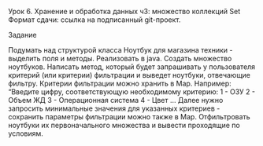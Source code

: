 Урок 6. Хранение и обработка данных ч3: множество коллекций Set
Формат сдачи: ссылка на подписанный git-проект.

Задание

Подумать над структурой класса Ноутбук для магазина техники - выделить поля и
методы. Реализовать в java.
Создать множество ноутбуков.
Написать метод, который будет запрашивать у пользователя критерий (или критерии)
фильтрации и выведет ноутбуки, отвечающие фильтру. Критерии фильтрации можно
хранить в Map. Например:
“Введите цифру, соответствующую необходимому критерию:
1 - ОЗУ
2 - Объем ЖД
3 - Операционная система
4 - Цвет …
Далее нужно запросить минимальные значения для указанных критериев - сохранить
параметры фильтрации можно также в Map.
Отфильтровать ноутбуки их первоначального множества и вывести проходящие по
условиям.